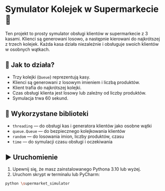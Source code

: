 # Symulator Kolejek w Supermarkecie 🛒

Ten projekt to prosty symulator obsługi klientów w supermarkecie z 3 kasami. Klienci są generowani losowo, a następnie kierowani do najkrótszej z trzech kolejek. Każda kasa działa niezależnie i obsługuje swoich klientów w osobnych wątkach.

## 🔧 Jak to działa?

- Trzy kolejki (`Queue`) reprezentują kasy.
- Klienci są generowani z losowym imieniem i liczbą produktów.
- Klient trafia do najkrótszej kolejki.
- Czas obsługi klienta jest losowy lub zależny od liczby produktów.
- Symulacja trwa 60 sekund.

## 🧪 Wykorzystane biblioteki

- `threading` — do obsługi kas i generatora klientów jako osobne wątki
- `queue.Queue` — do bezpiecznego kolejkowania klientów
- `random` — do losowania imion, liczby produktów, czasu
- `time` — do symulacji czasu obsługi i oczekiwania

## ▶️ Uruchomienie

1. Upewnij się, że masz zainstalowanego Pythona 3.10 lub wyżej.
2. Uruchom skrypt w terminalu lub PyCharm:
```bash
python \supermarket_simulator
